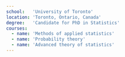 ```yaml
---
school:   'University of Toronto'
location: 'Toronto, Ontario, Canada'
degree:   'Candidate for PhD in Statistics'
courses:
  - name: 'Methods of applied statistics'
  - name: 'Probability theory'
  - name: 'Advanced theory of statistics'
---
```

